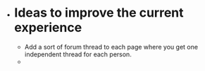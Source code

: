 - # Ideas to improve the current experience
	- Add a sort of forum thread to each page where you get one independent thread for each person.
	-